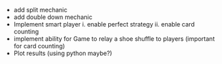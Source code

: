 * add split mechanic
* add double down mechanic
* Implement smart player
    i. enable perfect strategy
    ii. enable card counting
* implement ability for Game to relay a shoe shuffle to players (important for card counting)
* Plot results (using python maybe?)